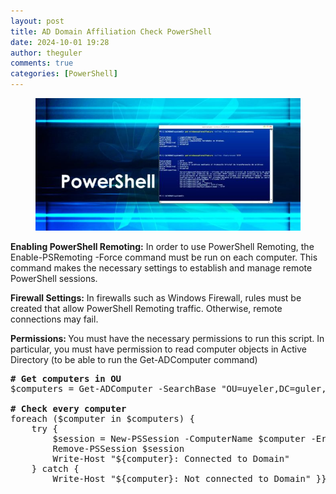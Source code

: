 ```yaml
---
layout: post
title: AD Domain Affiliation Check PowerShell
date: 2024-10-01 19:28
author: theguler
comments: true
categories: [PowerShell]
---
```

<!-- wp:image {"id":8141,"width":"490px","height":"auto","sizeSlug":"large","linkDestination":"none"} -->
<figure class="wp-block-image size-large is-resized"><img src="https://github.com/farukgulercom/farukgulercom.github.io/blob/main/assets/post_img/p-remoting.jpg?w=660" alt="" class="wp-image-8141" style="width:490px;height:auto" /></figure>
<!-- /wp:image -->

<!-- wp:paragraph -->
<p><strong>Enabling PowerShell Remoting:</strong> In order to use PowerShell Remoting, the Enable-PSRemoting -Force command must be run on each computer. This command makes the necessary settings to establish and manage remote PowerShell sessions.</p>
<!-- /wp:paragraph -->

<!-- wp:paragraph -->
<p><strong>Firewall Settings:</strong> In firewalls such as Windows Firewall, rules must be created that allow PowerShell Remoting traffic. Otherwise, remote connections may fail.</p>
<!-- /wp:paragraph -->

<!-- wp:paragraph -->
<p><strong>Permissions: </strong>You must have the necessary permissions to run this script. In particular, you must have permission to read computer objects in Active Directory (to be able to run the Get-ADComputer command)</p>
<!-- /wp:paragraph -->

<!-- wp:preformatted -->
<pre class="wp-block-preformatted"><strong># Get computers in OU</strong><br>$computers = Get-ADComputer -SearchBase "OU=uyeler,DC=guler,DC=com" -Filter * | Select-Object -ExpandProperty Name<br><br><strong># Check every computer</strong><br>foreach ($computer in $computers) {<br>    try {<br>        $session = New-PSSession -ComputerName $computer -ErrorAction Stop<br>        Remove-PSSession $session<br>        Write-Host "${computer}: Connected to Domain"<br>    } catch {<br>        Write-Host "${computer}: Not connected to Domain" }}</pre>
<!-- /wp:preformatted -->
